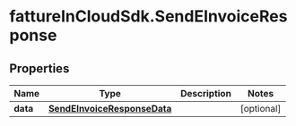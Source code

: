 # fattureInCloudSdk.SendEInvoiceResponse

## Properties

Name | Type | Description | Notes
------------ | ------------- | ------------- | -------------
**data** | [**SendEInvoiceResponseData**](SendEInvoiceResponseData.md) |  | [optional] 



